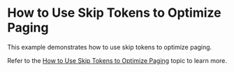 # How to Use Skip Tokens to Optimize Paging
This example demonstrates how to use skip tokens to optimize paging.

Refer to the <a href="https://documentation.devexpress.com/WPF/120298/Controls-and-Libraries/Data-Grid/Binding-to-Data/Binding-to-any-Data-Source-with-Virtual-Sources/How-to-Use-Skip-Tokens-to-Optimize-Paging">How to Use Skip Tokens to Optimize Paging</a> topic to learn more.
